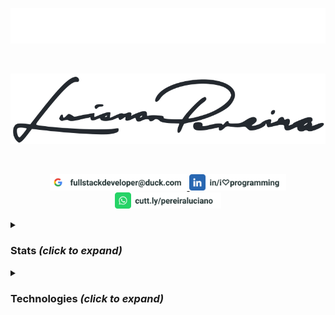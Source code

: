 <p align="center">
<img src="./assets/lucianopereira.svg" alt="Luciano Pereira"/>
</p><br/>
<p align="center">
<img src="./assets/sign.svg" alt="Luciano Pereira Sign Logo"/>
</p><br/>
<p align="center">
  <a href="mailto:fullstackdeveloper@duck.com?subject=I%20saw%20your%20GitHub%20Profilee&body=Hi,%20Luciano%20"><img height="26px" src="./assets/mail.svg" alt="mail"/>
  </a>
  <a href="https://www.linkedin.com/in/i♡programming"><img height="26px" src="./assets/linkedin.svg" alt="LinkedIn"/></a>
  <a href="https://cutt.ly/pereiraluciano"><img height="26px" src="./assets/whatsapp.svg" alt="whatsapp"/></a>
</p>
<details>
  <summary><h3>Stats <i>(click to expand)</i></h3></summary><br/>
  <p align="left">
    <img width="350px" src="https://github-readme-stats.vercel.app/api/top-langs?username=thisIsMySourceCode&show_icons=true&theme=transparent&locale=en&layout=default&hide_border=true" alt="my stats language" />
    <img width="550px" src="https://github-readme-stats.vercel.app/api?username=thisIsMySourceCode&show_icons=true&theme=transparent&locale=en&hide_border=true" />
</p>
</details>

<details>
  <summary><h3>Technologies <i>(click to expand)</i></h3></summary><br/>
  
&nbsp;
  
<p align="center">      <a href="#"><img  width="42px" src="./assets/icons/apache.svg" alt=""/></a>
&nbsp;&nbsp;&nbsp;&nbsp;<a href="#"><img height="42px" src="./assets/icons/apple.svg" alt=""/></a>
&nbsp;&nbsp;&nbsp;&nbsp;<a href="#"><img height="42px" src="./assets/icons/arduino.svg" alt=""/></a>
&nbsp;&nbsp;&nbsp;&nbsp;<a href="#"><img height="42px" src="./assets/icons/bash.svg" alt=""/></a>
&nbsp;&nbsp;&nbsp;&nbsp;<a href="#"><img height="42px" src="./assets/icons/behance.svg" alt=""/></a>
&nbsp;&nbsp;&nbsp;&nbsp;<a href="#"><img height="42px" src="./assets/icons/bitbucket.svg" alt=""/></a>
&nbsp;&nbsp;&nbsp;&nbsp;<a href="#"><img height="42px" src="./assets/icons/bootstrap.svg" alt=""/></a>
&nbsp;&nbsp;&nbsp;&nbsp;<a href="#"><img height="42px" src="./assets/icons/c.svg" alt=""/></a>
&nbsp;&nbsp;&nbsp;&nbsp;<a href="#"><img height="42px" src="./assets/icons/cakephp.svg" alt=""/></a>
&nbsp;&nbsp;&nbsp;&nbsp;<a href="#"><img height="42px" src="./assets/icons/cmake.svg" alt=""/></a>
&nbsp;&nbsp;&nbsp;&nbsp;<a href="#"><img height="42px" src="./assets/icons/codeigniter.svg" alt=""/></a>
&nbsp;&nbsp;&nbsp;&nbsp;<a href="#"><img height="42px" src="./assets/icons/coffeescript.svg" alt=""/></a>
&nbsp;&nbsp;&nbsp;&nbsp;<a href="#"><img height="42px" src="./assets/icons/css3.svg" alt=""/></a>
&nbsp;&nbsp;&nbsp;&nbsp;<a href="#"><img height="42px" src="./assets/icons/debian.svg" alt=""/></a>
&nbsp;&nbsp;&nbsp;&nbsp;<a href="#"><img height="42px" src="./assets/icons/denojs.svg" alt=""/></a>
&nbsp;&nbsp;&nbsp;&nbsp;<a href="#"><img height="42px" src="./assets/icons/django.svg" alt=""/></a>
&nbsp;&nbsp;&nbsp;&nbsp;<a href="#"><img height="42px" src="./assets/icons/docker.svg" alt=""/></a>
&nbsp;&nbsp;&nbsp;&nbsp;<a href="#"><img height="42px" src="./assets/icons/drupal.svg" alt=""/></a>
&nbsp;&nbsp;&nbsp;&nbsp;<a href="#"><img height="42px" src="./assets/icons/eslint.svg" alt=""/></a>
&nbsp;&nbsp;&nbsp;&nbsp;<a href="#"><img height="42px" src="./assets/icons/express.svg" alt=""/></a>
&nbsp;&nbsp;&nbsp;&nbsp;<a href="#"><img height="42px" src="./assets/icons/fedora.svg" alt=""/></a>
&nbsp;&nbsp;&nbsp;&nbsp;<a href="#"><img height="42px" src="./assets/icons/figma.svg" alt=""/></a>
&nbsp;&nbsp;&nbsp;&nbsp;<a href="#"><img height="42px" src="./assets/icons/filezilla.svg" alt=""/></a>
&nbsp;&nbsp;&nbsp;&nbsp;<a href="#"><img height="42px" src="./assets/icons/firebase.svg" alt=""/></a>
&nbsp;&nbsp;&nbsp;&nbsp;<a href="#"><img height="42px" src="./assets/icons/gimp.svg" alt=""/></a>
&nbsp;&nbsp;&nbsp;&nbsp;<a href="#"><img height="42px" src="./assets/icons/git.svg" alt=""/></a>
&nbsp;&nbsp;&nbsp;&nbsp;<a href="#"><img height="42px" src="./assets/icons/github.svg" alt=""/></a>
&nbsp;&nbsp;&nbsp;&nbsp;<a href="#"><img height="42px" src="./assets/icons/gitlab.svg" alt=""/></a>
&nbsp;&nbsp;&nbsp;&nbsp;<a href="#"><img height="42px" src="./assets/icons/graphql.svg" alt=""/></a>
&nbsp;&nbsp;&nbsp;&nbsp;<a href="#"><img height="42px" src="./assets/icons/handlebars.svg" alt=""/></a>
&nbsp;&nbsp;&nbsp;&nbsp;<a href="#"><img height="42px" src="./assets/icons/html5.svg" alt=""/></a>
&nbsp;&nbsp;&nbsp;&nbsp;<a href="#"><img height="42px" src="./assets/icons/hugo.svg" alt=""/></a>
&nbsp;&nbsp;&nbsp;&nbsp;<a href="#"><img height="42px" src="./assets/icons/illustrator.svg" alt=""/></a>
&nbsp;&nbsp;&nbsp;&nbsp;<a href="#"><img height="42px" src="./assets/icons/inkscape.svg" alt=""/></a>
&nbsp;&nbsp;&nbsp;&nbsp;<a href="#"><img height="42px" src="./assets/icons/javascript.svg" alt=""/></a>
&nbsp;&nbsp;&nbsp;&nbsp;<a href="#"><img height="42px" src="./assets/icons/jest.svg" alt=""/></a>
&nbsp;&nbsp;&nbsp;&nbsp;<a href="#"><img height="42px" src="./assets/icons/jira.svg" alt=""/></a>
&nbsp;&nbsp;&nbsp;&nbsp;<a href="#"><img height="42px" src="./assets/icons/jquery.svg" alt=""/></a>
&nbsp;&nbsp;&nbsp;&nbsp;<a href="#"><img height="42px" src="./assets/icons/jupyter.svg" alt=""/></a>
&nbsp;&nbsp;&nbsp;&nbsp;<a href="#"><img height="42px" src="./assets/icons/laravel.svg" alt=""/></a>
&nbsp;&nbsp;&nbsp;&nbsp;<a href="#"><img height="42px" src="./assets/icons/latex.svg" alt=""/></a>
&nbsp;&nbsp;&nbsp;&nbsp;<a href="#"><img height="42px" src="./assets/icons/less.svg" alt=""/></a>
&nbsp;&nbsp;&nbsp;&nbsp;<a href="#"><img height="42px" src="./assets/icons/linux.svg" alt=""/></a>
&nbsp;&nbsp;&nbsp;&nbsp;<a href="#"><img height="42px" src="./assets/icons/lua.svg" alt=""/></a>
&nbsp;&nbsp;&nbsp;&nbsp;<a href="#"><img height="42px" src="./assets/icons/magento.svg" alt=""/></a>
&nbsp;&nbsp;&nbsp;&nbsp;<a href="#"><img height="42px" src="./assets/icons/markdown.svg" alt=""/></a>
&nbsp;&nbsp;&nbsp;&nbsp;<a href="#"><img height="42px" src="./assets/icons/materialui.svg" alt=""/></a>
&nbsp;&nbsp;&nbsp;&nbsp;<a href="#"><img height="42px" src="./assets/icons/mongodb.svg" alt=""/></a>
&nbsp;&nbsp;&nbsp;&nbsp;<a href="#"><img height="42px" src="./assets/icons/moodle.svg" alt=""/></a>
&nbsp;&nbsp;&nbsp;&nbsp;<a href="#"><img height="42px" src="./assets/icons/msdos.svg" alt=""/></a>
&nbsp;&nbsp;&nbsp;&nbsp;<a href="#"><img height="42px" src="./assets/icons/mysql.svg" alt=""/></a>
&nbsp;&nbsp;&nbsp;&nbsp;<a href="#"><img height="42px" src="./assets/icons/nextjs.svg" alt=""/></a>
&nbsp;&nbsp;&nbsp;&nbsp;<a href="#"><img height="42px" src="./assets/icons/nginx.svg" alt=""/></a>
&nbsp;&nbsp;&nbsp;&nbsp;<a href="#"><img height="42px" src="./assets/icons/nodejs.svg" alt=""/></a>
&nbsp;&nbsp;&nbsp;&nbsp;<a href="#"><img height="42px" src="./assets/icons/npm.svg" alt=""/></a>
&nbsp;&nbsp;&nbsp;&nbsp;<a href="#"><img height="42px" src="./assets/icons/numpy.svg" alt=""/></a>
&nbsp;&nbsp;&nbsp;&nbsp;<a href="#"><img height="42px" src="./assets/icons/nuxtjs.svg" alt=""/></a>
&nbsp;&nbsp;&nbsp;&nbsp;<a href="#"><img height="42px" src="./assets/icons/pandas.svg" alt=""/></a>
&nbsp;&nbsp;&nbsp;&nbsp;<a href="#"><img height="42px" src="./assets/icons/perl.svg" alt=""/></a>
&nbsp;&nbsp;&nbsp;&nbsp;<a href="#"><img height="42px" src="./assets/icons/photoshop.svg" alt=""/></a>
&nbsp;&nbsp;&nbsp;&nbsp;<a href="#"><img height="42px" src="./assets/icons/php.svg" alt=""/></a>
&nbsp;&nbsp;&nbsp;&nbsp;<a href="#"><img height="42px" src="./assets/icons/postgresql.svg" alt=""/></a>
&nbsp;&nbsp;&nbsp;&nbsp;<a href="#"><img height="42px" src="./assets/icons/python.svg" alt=""/></a>
&nbsp;&nbsp;&nbsp;&nbsp;<a href="#"><img height="42px" src="./assets/icons/raspberrypi.svg" alt=""/></a>
&nbsp;&nbsp;&nbsp;&nbsp;<a href="#"><img height="42px" src="./assets/icons/react.svg" alt=""/></a>
&nbsp;&nbsp;&nbsp;&nbsp;<a href="#"><img height="42px" src="./assets/icons/redux.svg" alt=""/></a>
&nbsp;&nbsp;&nbsp;&nbsp;<a href="#"><img height="42px" src="./assets/icons/sequelize.svg" alt=""/></a>
&nbsp;&nbsp;&nbsp;&nbsp;<a href="#"><img height="42px" src="./assets/icons/sketch.svg" alt=""/></a>
&nbsp;&nbsp;&nbsp;&nbsp;<a href="#"><img height="42px" src="./assets/icons/slack.svg" alt=""/></a>
&nbsp;&nbsp;&nbsp;&nbsp;<a href="#"><img height="42px" src="./assets/icons/spss.svg" alt=""/></a>
&nbsp;&nbsp;&nbsp;&nbsp;<a href="#"><img height="42px" src="./assets/icons/sqlite.svg" alt=""/></a>
&nbsp;&nbsp;&nbsp;&nbsp;<a href="#"><img height="42px" src="./assets/icons/subversion.svg" alt=""/></a>
&nbsp;&nbsp;&nbsp;&nbsp;<a href="#"><img height="42px" src="./assets/icons/svelte.svg" alt=""/></a>
&nbsp;&nbsp;&nbsp;&nbsp;<a href="#"><img height="42px" src="./assets/icons/symfony.svg" alt=""/></a>
&nbsp;&nbsp;&nbsp;&nbsp;<a href="#"><img height="42px" src="./assets/icons/tailwindcss.svg" alt=""/></a>
&nbsp;&nbsp;&nbsp;&nbsp;<a href="#"><img height="42px" src="./assets/icons/trello.svg" alt=""/></a>
&nbsp;&nbsp;&nbsp;&nbsp;<a href="#"><img height="42px" src="./assets/icons/typescript.svg" alt=""/></a>
&nbsp;&nbsp;&nbsp;&nbsp;<a href="#"><img height="42px" src="./assets/icons/vim.svg" alt=""/></a>
&nbsp;&nbsp;&nbsp;&nbsp;<a href="#"><img height="42px" src="./assets/icons/visualstudio.svg" alt=""/></a>
&nbsp;&nbsp;&nbsp;&nbsp;<a href="#"><img height="42px" src="./assets/icons/vscode.svg" alt=""/></a>
&nbsp;&nbsp;&nbsp;&nbsp;<a href="#"><img height="42px" src="./assets/icons/vuejs.svg" alt=""/></a>
&nbsp;&nbsp;&nbsp;&nbsp;<a href="#"><img height="42px" src="./assets/icons/webpack.svg" alt=""/></a>
&nbsp;&nbsp;&nbsp;&nbsp;<a href="#"><img height="42px" src="./assets/icons/woocommerce.svg" alt=""/></a>
&nbsp;&nbsp;&nbsp;&nbsp;<a href="#"><img height="42px" src="./assets/icons/wordpress.svg" alt=""/></a>
&nbsp;&nbsp;&nbsp;&nbsp;<a href="#"><img height="42px" src="./assets/icons/yii.svg" alt=""/></a>
&nbsp;&nbsp;&nbsp;&nbsp;<a href="#"><img height="42px" src="./assets/icons/zend.svg" alt=""/></a>
</p></details>
